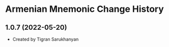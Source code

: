 Armenian Mnemonic Change History
====================

1.0.7 (2022-05-20)
----------------
* Created by Tigran Sarukhanyan
